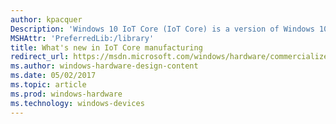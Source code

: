 ```yaml
---
author: kpacquer
Description: 'Windows 10 IoT Core (IoT Core) is a version of Windows 10 that is optimized for smaller devices with or without a display. IoT Core uses the rich, extensible Universal Windows Platform (UWP) API for building great solutions.'
MSHAttr: 'PreferredLib:/library'
title: What's new in IoT Core manufacturing
redirect_url: https://msdn.microsoft.com/windows/hardware/commercialize/manufacture/whats-new-in-windows-manufacturing
ms.author: windows-hardware-design-content
ms.date: 05/02/2017
ms.topic: article
ms.prod: windows-hardware
ms.technology: windows-devices
---
```

